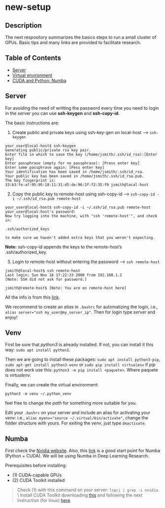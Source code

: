 # new-setup

## Description

The next respository summarizes the basics steps to run a small cluster of GPUs. Basic tips and many links are provided to facilitate research.

## Table of Contents

- [Server](#server)
- [Virtual environment](#venv)
- [CUDA and Python: Numba](#numba)

## Server

For avoiding the need of writting the password every time you need to login in the server you can use **ssh-keygen** and **ssh-copy-id**.

The basic instructions are:
1. Create public and private keys using ssh-key-gen on local-host --> `ssh-keygen`
```
your_user@local-host$ ssh-keygen
Generating public/private rsa key pair.
Enter file in which to save the key (/home/jsmith/.ssh/id_rsa):[Enter key]
Enter passphrase (empty for no passphrase): [Press enter key]
Enter same passphrase again: [Pess enter key]
Your identification has been saved in /home/jsmith/.ssh/id_rsa.
Your public key has been saved in /home/jsmith/.ssh/id_rsa.pub.
The key fingerprint is:
33:b3:fe:af:95:95:18:11:31:d5:de:96:2f:f2:35:f9 jsmith@local-host
```
2. Copy the public key to remote-host using ssh-copy-id --> `ssh-copy-id -i ~/.ssh/id_rsa.pub remote-host`
```
your_user@local-host$ ssh-copy-id -i ~/.ssh/id_rsa.pub remote-host
your_user@local-host's password:
Now try logging into the machine, with "ssh 'remote-host'", and check in:

.ssh/authorized_keys

to make sure we haven't added extra keys that you weren't expecting.
```
**Note:** ssh-copy-id appends the keys to the remote-host’s .ssh/authorized_key.

3.  Login to remote-host without entering the password --> `ssh remote-host`
```
jsmith@local-host$ ssh remote-host
Last login: Sun Nov 16 17:22:33 2008 from 192.168.1.2
[Note: SSH did not ask for password.]

jsmith@remote-host$ [Note: You are on remote-host here]
```
All the info is from this [link](https://urldefense.com/v3/__https://www.thegeekstuff.com/2008/11/3-steps-to-perform-ssh-login-without-password-using-ssh-keygen-ssh-copy-id/__;!!KwNVnqRv!A_x86MYnut7a45t1fPXr1g2zn_sYDNoHeCdK5_ysde-LDEh9dtsR7aG_QtV1xpQLKKOdqENFuXXv4tv5lTwVETFGEIA$).

We recommend to create an *alias* in ```.bashrc``` for automatizing the login, i.e., ```alias server="ssh my_user@my_server_ip"```. Then for login type *server* and enjoy!

## Venv

First be sure that *python3* is already installed. If not, you can install it this way: `sudo apt install python3`.

Then we are going to install these packages:
`sudo apt install python3-pip`,
`sudo apt-get install python3-venv` or `sudo pip install virtualenv` if *pip* does not work use this:
`python3 -m pip install <paquete>`. Where paquete is *virtualenv*.

Finally, we can create the virtual environment:

`python3 -m venv ~/.python_venv`

feel free to change *the path* for something more suitable for you.

Edit your ```.bashrc``` on your server and include an alias for activating your *venv*: i.e., ```alias myenv="source ~/.virtual/bin/activate"```, change the folder structure with yours. For exiting the *venv*, just type ```deactivate```.

## Numba 

First check the [Nvidia website](https://developer.nvidia.com/how-to-cuda-python). Also, this [link](https://github.com/ContinuumIO/gtc2017-numba) is a good start point for Numba (Python + CUDA). We will be using Numba in Deep Learning Research.

Prerequisites before installing:
- (1) CUDA-capable GPUs
- (2) CUDA Toolkit installed

> Check (1) with this command on your server: ```lspci | grep -i nvidia```. \\
> Install CUDA Toolkit downloading [this](https://developer.nvidia.com/cuda-downloads) and following the next instruction (for linux) [here](https://docs.nvidia.com/cuda/cuda-installation-guide-linux/index.html).
